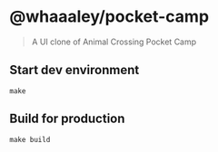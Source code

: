 # @whaaaley/pocket-camp

> A UI clone of Animal Crossing Pocket Camp

## Start dev environment

```
make
```

## Build for production

```
make build
```
